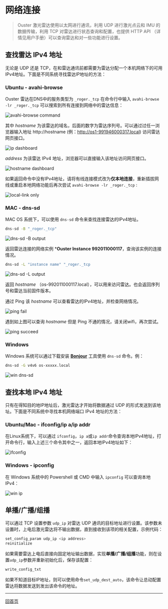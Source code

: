 # 网络连接

> Ouster 激光雷达使用以太网进行通讯，利用 UDP 进行激光点云和 IMU 的数据传输，利用 TCP 对雷达进行状态查询和配置，也提供 HTTP API （详情见用户手册）可以查询雷达和对一些功能进行设置。
>

## 查找雷达 IPv4 地址

无论是 UDP 还是 TCP，在和雷达通讯前都需要为雷达分配一个本机网络下的可用IPv4地址。下面是不同系统寻找雷达IP地址的方法：

### Ubuntu - avahi-browse

Ouster 雷达在DNS中的服务类型为 `_roger._tcp` 在命令行中输入 `avahi-browse -lr _roger._tcp` 可以搜索到所有连接到网络中的雷达信息：

![avahi-browse command](imgs/avahi-browse.png)

其中 *hostname* 为该雷达的域名，后面的数字为雷达序列号。可以通过过任一浏览器输入地址 http://hostname (例：http://os1-991946000317.local) 访问雷达网页接口。

![ip dashboard](imgs/Dashboardwithhostname.png)

*address* 为该雷达 IPv4 地址，浏览器可以直接输入该地址访问网页接口。

![hostname dashboard](imgs/dashboard.png)

如果返回命令中没有IPv4地址，请将有线连接模式改为**仅本地连接**，重新插拔网线或重启本地网络功能后再次尝试 `avahi-browse -lr _roger._tcp` :

![local-link only](imgs/link-local-only.png)

### MAC - dns-sd

MAC OS 系统下，可以使用 `dns-sd` 命令来查找连接雷达的IPv4地址。

```bash
dns-sd -B "_roger._tcp"
```
![dns-sd -B output](imgs/dns-sd-B.png)

返回雷达连接的网络实例 ***Ouster Instance 992011000117**，查询该实例的连接情况。

```bash
dns-sd -L "instance name" "_roger._tcp
```
![dns-sd -L output](imgs/dns-sd-L.png)

返回 *hostname* （os-992011000117.local），可以用来访问雷达。也会返回序列号和雷达当前固件版本。

通过 Ping 该 *hostname* 可以查看雷达的IPv4地址，并检查网络情况。

![ping fail](imgs/ping_fail.png)

遇到如上图可以查询 *hostname* 但是 Ping 不通的情况，请关闭wifi，再次尝试。

![ping succeed](imgs/ping_work.png)

### Windows

Windows 系统可以通过下载安装 [**Bonjour**](https://eyun.baidu.com/s/3kWjPGSB) 工具使用 `dns-sd` 命令。例：

```bash
dns-sd -G v4v6 os-xxxxx.local
```
![win dns-sd](imgs/win_dns-sd.png)

## 查找本地 IPv4 地址

只有在得知目的地IP地址后，激光雷达才开始将数据通过 UDP 的形式发送到该地址。下面是不同系统中寻找本机网络端口 IPv4 地址的方法：

### Ubuntu/Mac - ifconfig/ip a/ip addr

在Linux系统下，可以通过 `ifconfig`，`ip a`或`ip addr`命令查询本地IPv4地址，打开命令行，输入上述三个命令其中之一，返回本地IPv4地址如下：

![ifconfig](imgs/ip_addr.png)

### Windows - ipconfig

在 Windows 系统中的 Powershell 或 CMD 中输入 `ipconfig` 可以查询本地IPv4：

![win ip](imgs/win_ipconfig.png)


## 单播/广播/组播

可以通过 TCP 设置参数 `udp_ip` 对雷达 UDP 通讯的目标地址进行设置。该参数未设置时，上电后激光雷达将不输出数据，直到接收到该项的相关配置，示例代码：

```bash
set_config_param udp_ip <ip address>
reinitialize
```

如果需要雷达上电后直接向固定地址输出数据，实现**单播/广播/组播**功能，则在设置`udp_ip`参数并重新初始化后，保存该配置：

```bash
write_config_txt
```
如果不知道目标IP地址，则可以使用命令`set_udp_dest_auto`，该命令让总动配置雷达将数据发送到发出该命令的地址。

---
[回首页](README)